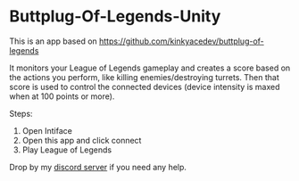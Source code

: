 # Buttplug-Of-Legends-Unity

This is an app based on https://github.com/kinkyacedev/buttplug-of-legends

It monitors your League of Legends gameplay and creates a score based on the actions you perform, like killing enemies/destroying turrets. 
Then that score is used to control the connected devices (device intensity is maxed when at 100 points or more).

Steps:
1. Open Intiface
2. Open this app and click connect
3. Play League of Legends

Drop by my [discord server](https://discord.gg/wz2qvkuEyJ) if you need any help.

